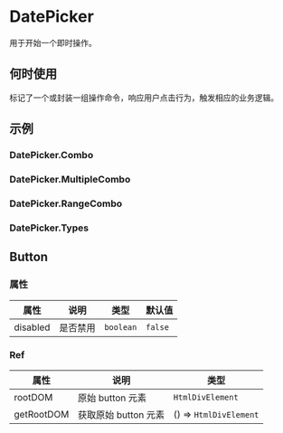 # DatePicker

用于开始一个即时操作。

## 何时使用

标记了一个或封装一组操作命令，响应用户点击行为，触发相应的业务逻辑。

## 示例

### DatePicker.Combo

<code src="./demos/Combo/index.jsx"></code>

### DatePicker.MultipleCombo

<code src="./demos/MultipleCombo/index.jsx"></code>

### DatePicker.RangeCombo

<code src="./demos/RangeCombo/index.jsx"></code>

### DatePicker.Types

<code src="./demos/Types/index.jsx"></code>

## Button

### 属性

| 属性     | 说明     | 类型      | 默认值  |
| -------- | -------- | --------- | ------- |
| disabled | 是否禁用 | `boolean` | `false` |

### Ref

| 属性       | 说明                 | 类型                   |
| ---------- | -------------------- | ---------------------- |
| rootDOM    | 原始 button 元素     | `HtmlDivElement`       |
| getRootDOM | 获取原始 button 元素 | () => `HtmlDivElement` |
